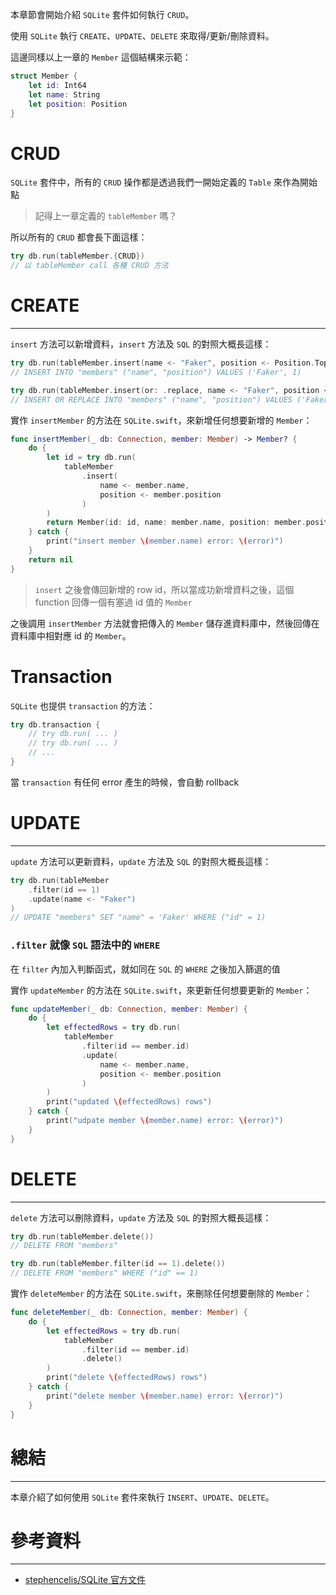 本章節會開始介紹 `SQLite` 套件如何執行 `CRUD`。

使用 `SQLite` 執行 `CREATE`、`UPDATE`、`DELETE` 來取得/更新/刪除資料。

這邊同樣以上一章的 `Member` 這個結構來示範：
```swift
struct Member {
    let id: Int64
    let name: String
    let position: Position
}
```

# CRUD
`SQLite` 套件中，所有的 `CRUD` 操作都是透過我們一開始定義的 `Table` 來作為開始點
> 記得上一章定義的 `tableMember` 嗎？

所以所有的 `CRUD` 都會長下面這樣：
```swift
try db.run(tableMember.{CRUD})
// 以 tableMember call 各種 CRUD 方法 
```

# CREATE
---
`insert` 方法可以新增資料，`insert` 方法及 `SQL` 的對照大概長這樣：

```swift
try db.run(tableMember.insert(name <- "Faker", position <- Position.Top))
// INSERT INTO "members" ("name", "position") VALUES ('Faker', 1)

try db.run(tableMember.insert(or: .replace, name <- "Faker", position <- Position.Top)))
// INSERT OR REPLACE INTO "members" ("name", "position") VALUES ('Faker', 1)
```

實作 `insertMember` 的方法在 `SQLite.swift`，來新增任何想要新增的 `Member`：
```swift
func insertMember(_ db: Connection, member: Member) -> Member? {
    do {
        let id = try db.run(
            tableMember
                .insert(
                    name <- member.name,
                    position <- member.position
                )
        )
        return Member(id: id, name: member.name, position: member.position)
    } catch {
        print("insert member \(member.name) error: \(error)")
    }
    return nil
}
```
> `insert` 之後會傳回新增的 row id，所以當成功新增資料之後，這個 function 回傳一個有塞過 id 值的 `Member`

之後調用 `insertMember` 方法就會把傳入的 `Member` 儲存進資料庫中，然後回傳在資料庫中相對應 id 的 `Member`。

# Transaction
`SQLite` 也提供 `transaction` 的方法：

```swift
try db.transaction {
    // try db.run( ... )
    // try db.run( ... )
    // ...
}
```

當 `transaction` 有任何 error 產生的時候，會自動 rollback

# UPDATE
---
`update` 方法可以更新資料，`update` 方法及 `SQL` 的對照大概長這樣：
```swift
try db.run(tableMember
    .filter(id == 1)
    .update(name <- "Faker")
)
// UPDATE "members" SET "name" = 'Faker' WHERE ("id" = 1)
```

### `.filter` 就像 `SQL` 語法中的 `WHERE`
在 `filter` 內加入判斷函式，就如同在 `SQL` 的 `WHERE` 之後加入篩選的值

實作 `updateMember` 的方法在 `SQLite.swift`，來更新任何想要更新的 `Member`：
```swift
func updateMember(_ db: Connection, member: Member) {
    do {
        let effectedRows = try db.run(
            tableMember
                .filter(id == member.id)
                .update(
                    name <- member.name,
                    position <- member.position
                )
        )
        print("updated \(effectedRows) rows")
    } catch {
        print("udpate member \(member.name) error: \(error)")
    }
}
```

# DELETE
---
`delete` 方法可以刪除資料，`update` 方法及 `SQL` 的對照大概長這樣：
```swift
try db.run(tableMember.delete())
// DELETE FROM "members"

try db.run(tableMember.filter(id == 1).delete())
// DELETE FROM "members" WHERE ("id" == 1)
```

實作 `deleteMember` 的方法在 `SQLite.swift`，來刪除任何想要刪除的 `Member`：
```swift
func deleteMember(_ db: Connection, member: Member) {
    do {
        let effectedRows = try db.run(
            tableMember
                .filter(id == member.id)
                .delete()
        )
        print("delete \(effectedRows) rows")
    } catch {
        print("delete member \(member.name) error: \(error)")
    }
}
```
# 總結
---

本章介紹了如何使用 `SQLite` 套件來執行 `INSERT`、`UPDATE`、`DELETE`。


# 參考資料
---

- [stephencelis/SQLite 官方文件](https://github.com/stephencelis/SQLite.swift/blob/master/Documentation/Index.md#sqliteswift-documentation)